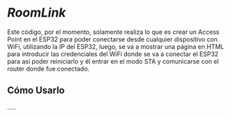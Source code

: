 # _RoomLink_
Este código, por el momento, solamente realiza lo que es crear un Access Point en el ESP32 para poder 
conectarse desde cualquier dispositivo con WiFi, utilizando la IP del ESP32, luego, se va a mostrar una 
página en HTML para introducir las credenciales del WiFi donde se va a conectar el ESP32 para así poder
reiniciarlo y él entrar en el modo STA y comunicarse con el router donde fue conectado.

## Cómo Usarlo
.....